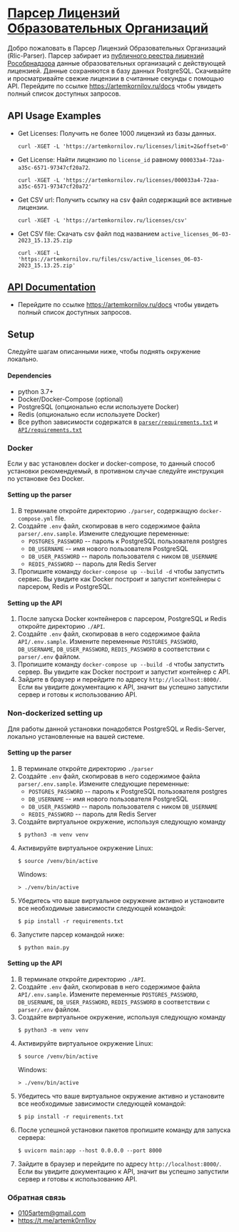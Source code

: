 # [Парсер Лицензий Образовательных Организаций](https://artemkornilov.ru/docs)
Добро пожаловать в Парсер Лицензий Образовательных Организаций (Rlic-Parser). Парсер забирает из [публичного реестра лицензий Рособрнадзора](https://islod.obrnadzor.gov.ru/rlic/) данные образовательных организаций с действующей лицензией. Данные сохраняются в базу данных PostgreSQL. Скачивайте и просматривайте свежие лицензии в считанные секунды с помощью API. Перейдите по ссылке https://artemkornilov.ru/docs чтобы увидеть полный список доступных запросов.
## API Usage Examples
- Get Licenses: Получить не более 1000 лицензий из базы данных.
    ```
    curl -XGET -L 'https://artemkornilov.ru/licenses/limit=2&offset=0'
    ```
- Get License: Найти лицензию по `license_id` равному `000033a4-72aa-a35c-6571-97347cf20a72`.
    ```
    curl -XGET -L 'https://artemkornilov.ru/licenses/000033a4-72aa-a35c-6571-97347cf20a72'
    ```
- Get CSV url: Получить ссылку на csv файл содержащий все активные лицензии. 
    ```
    curl -XGET -L 'https://artemkornilov.ru/licenses/csv'
    ```
- Get CSV file: Скачать csv файл под названием `active_licenses_06-03-2023_15.13.25.zip`
    ```
    curl -XGET -L 'https://artemkornilov.ru/files/csv/active_licenses_06-03-2023_15.13.25.zip'
    ```
 
## [API Documentation](https://artemkornilov.ru/docs)
- Перейдите по ссылке https://artemkornilov.ru/docs чтобы увидеть полный список доступных запросов.

## Setup
Следуйте шагам описанными ниже, чтобы поднять окружение локально.

#### Dependencies
- python 3.7+
- Docker/Docker-Compose (optional) 
- PostgreSQL (опционально если используете Docker) 
- Redis (опционально если используете Docker) 
- Все python зависимости содержатся в [`parser/requirements.txt`](https://github.com/0105artem/rlic-parser/blob/main/parser/requirements.txt) и [`API/requirements.txt`](https://github.com/0105artem/rlic-parser/blob/main/API/requirements.txt)
            
### Docker
Если у вас установлен docker и docker-compose, то данный способ установки рекомендуемый, в противном случае следуйте инструкция по установке без Docker.
#### Setting up the parser
1. В терминале откройте директорию `./parser`, содержащую `docker-compose.yml` file.
2. Создайте `.env` файл, скопировав в него содержимое файла `parser/.env.sample`. Измените следующие переменные:
   - `POSTGRES_PASSWORD` -- пароль к PostgreSQL пользователя postgres
   - `DB_USERNAME` -- имя нового пользователя PostgreSQL
   - `DB_USER_PASSWORD` -- пароль пользователя с ником `DB_USERNAME`
   - `REDIS_PASSWORD` -- пароль для Redis Server
3. Пропишите команду `docker-compose up --build -d` чтобы запустить сервис. Вы увидите как Docker построит и запустит контейнеры с парсером, Redis и PostgreSQL.

#### Setting up the API
1. После запуска Docker контейнеров с парсером, PostgreSQL и Redis откройте директорию `./API`.
2. Создайте `.env` файл, скопировав в него содержимое файла `API/.env.sample`. Измените переменные `POSTGRES_PASSWORD`, `DB_USERNAME`, `DB_USER_PASSWORD`, `REDIS_PASSWORD` в соответствии с `parser/.env` файлом.
3. Пропишите команду `docker-compose up --build -d` чтобы запустить сервер. Вы увидите как Docker построит и запустит контейнер с API.
4. Зайдите в браузер и перейдите по адресу `http://localhost:8000/`. Если вы увидите документацию к API, значит вы успешно запустили сервер и готовы к использованию API.

### Non-dockerized setting up
Для работы данной установки понадобятся PostgreSQL и Redis-Server, локально установленные на вашей системе.
#### Setting up the parser
1. В терминале откройте директорию `./parser`
2. Создайте `.env` файл, скопировав в него содержимое файла `parser/.env.sample`. Измените следующие переменные:
   - `POSTGRES_PASSWORD` -- пароль к PostgreSQL пользователя postgres
   - `DB_USERNAME` -- имя нового пользователя PostgreSQL
   - `DB_USER_PASSWORD` -- пароль пользователя с ником `DB_USERNAME`
   - `REDIS_PASSWORD` -- пароль для Redis Server
3. Создайте виртуальное окружение, используя следующую команду
    ```shell script
    $ python3 -m venv venv
    ```
4. Активируйте виртуальное окружение
    Linux:
    ```shell script
    $ source /venv/bin/active
    ```
    Windows:
    ```shell script
    > ./venv/bin/active
    ```
5. Убедитесь что ваше виртуальное окружение активно и установите все необходимые зависимости следующей командой:
    ```shell script
    $ pip install -r requirements.txt
    ```
6. Запустите парсер командой ниже:
    ```shell script
    $ python main.py
    ```

#### Setting up the API
1. В терминале откройте директорию `./API`.
2. Создайте `.env` файл, скопировав в него содержимое файла `API/.env.sample`. Измените переменные `POSTGRES_PASSWORD`, `DB_USERNAME`, `DB_USER_PASSWORD`, `REDIS_PASSWORD` в соответствии с `parser/.env` файлом.
3. Создайте виртуальное окружение, используя следующую команду
    ```shell script
    $ python3 -m venv venv
    ```
4. Активируйте виртуальное окружение
    Linux:
    ```shell script
    $ source /venv/bin/active
    ```
    Windows:
    ```shell script
    > ./venv/bin/active
    ```
5. Убедитесь что ваше виртуальное окружение активно и установите все необходимые зависимости следующей командой:
    ```shell script
    $ pip install -r requirements.txt
    ```
6. После успешной установки пакетов пропишите команду для запуска сервера:
    ```shell script
    $ uvicorn main:app --host 0.0.0.0 --port 8000
    ```
7. Зайдите в браузер и перейдите по адресу `http://localhost:8000/`. Если вы увидите документацию к API, значит вы успешно запустили сервер и готовы к использованию API.

### Обратная связь
- 0105artem@gmail.com
- https://t.me/artemk0rn1lov
